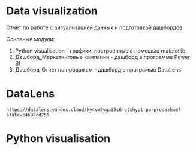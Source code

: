 # Data visualization
Отчёт по работе с визуализацией данных и подготовкой дашбордов.

Основные модули:
  1. Python visualisation - графики, построенные с помощью matplotlib
  2. Дашборд_Маркетинговые кампании - дашборд в программе Power BI
  3. Дашборд_Отчёт по продажам - дашборд в программе DataLens

# DataLens
```
https://datalens.yandex.cloud/ky4vw5ygai5s6-otchyot-po-prodazham?state=c4698cd256
```

# Python visualisation
```

```
